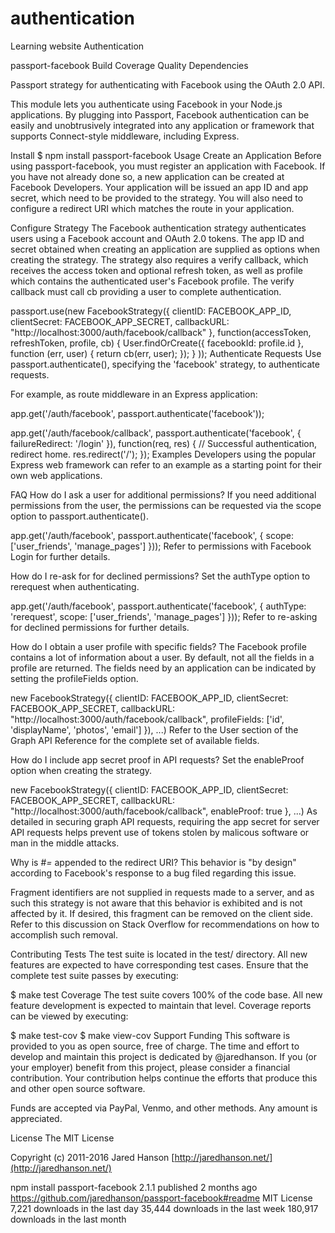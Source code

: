 # authentication
Learning website Authentication

passport-facebook
Build Coverage Quality Dependencies

Passport strategy for authenticating with Facebook using the OAuth 2.0 API.

This module lets you authenticate using Facebook in your Node.js applications. By plugging into Passport, Facebook authentication can be easily and unobtrusively integrated into any application or framework that supports Connect-style middleware, including Express.

Install
$ npm install passport-facebook
Usage
Create an Application
Before using passport-facebook, you must register an application with Facebook. If you have not already done so, a new application can be created at Facebook Developers. Your application will be issued an app ID and app secret, which need to be provided to the strategy. You will also need to configure a redirect URI which matches the route in your application.

Configure Strategy
The Facebook authentication strategy authenticates users using a Facebook account and OAuth 2.0 tokens. The app ID and secret obtained when creating an application are supplied as options when creating the strategy. The strategy also requires a verify callback, which receives the access token and optional refresh token, as well as profile which contains the authenticated user's Facebook profile. The verify callback must call cb providing a user to complete authentication.

passport.use(new FacebookStrategy({
    clientID: FACEBOOK_APP_ID,
    clientSecret: FACEBOOK_APP_SECRET,
    callbackURL: "http://localhost:3000/auth/facebook/callback"
  },
  function(accessToken, refreshToken, profile, cb) {
    User.findOrCreate({ facebookId: profile.id }, function (err, user) {
      return cb(err, user);
    });
  }
));
Authenticate Requests
Use passport.authenticate(), specifying the 'facebook' strategy, to authenticate requests.

For example, as route middleware in an Express application:

app.get('/auth/facebook',
  passport.authenticate('facebook'));

app.get('/auth/facebook/callback',
  passport.authenticate('facebook', { failureRedirect: '/login' }),
  function(req, res) {
    // Successful authentication, redirect home.
    res.redirect('/');
  });
Examples
Developers using the popular Express web framework can refer to an example as a starting point for their own web applications.

FAQ
How do I ask a user for additional permissions?
If you need additional permissions from the user, the permissions can be requested via the scope option to passport.authenticate().

app.get('/auth/facebook',
  passport.authenticate('facebook', { scope: ['user_friends', 'manage_pages'] }));
Refer to permissions with Facebook Login for further details.

How do I re-ask for for declined permissions?
Set the authType option to rerequest when authenticating.

app.get('/auth/facebook',
  passport.authenticate('facebook', { authType: 'rerequest', scope: ['user_friends', 'manage_pages'] }));
Refer to re-asking for declined permissions for further details.

How do I obtain a user profile with specific fields?
The Facebook profile contains a lot of information about a user. By default, not all the fields in a profile are returned. The fields need by an application can be indicated by setting the profileFields option.

new FacebookStrategy({
  clientID: FACEBOOK_APP_ID,
  clientSecret: FACEBOOK_APP_SECRET,
  callbackURL: "http://localhost:3000/auth/facebook/callback",
  profileFields: ['id', 'displayName', 'photos', 'email']
}), ...)
Refer to the User section of the Graph API Reference for the complete set of available fields.

How do I include app secret proof in API requests?
Set the enableProof option when creating the strategy.

new FacebookStrategy({
  clientID: FACEBOOK_APP_ID,
  clientSecret: FACEBOOK_APP_SECRET,
  callbackURL: "http://localhost:3000/auth/facebook/callback",
  enableProof: true
}, ...)
As detailed in securing graph API requests, requiring the app secret for server API requests helps prevent use of tokens stolen by malicous software or man in the middle attacks.

Why is #_=_ appended to the redirect URI?
This behavior is "by design" according to Facebook's response to a bug filed regarding this issue.

Fragment identifiers are not supplied in requests made to a server, and as such this strategy is not aware that this behavior is exhibited and is not affected by it. If desired, this fragment can be removed on the client side. Refer to this discussion on Stack Overflow for recommendations on how to accomplish such removal.

Contributing
Tests
The test suite is located in the test/ directory. All new features are expected to have corresponding test cases. Ensure that the complete test suite passes by executing:

$ make test
Coverage
The test suite covers 100% of the code base. All new feature development is expected to maintain that level. Coverage reports can be viewed by executing:

$ make test-cov
$ make view-cov
Support
Funding
This software is provided to you as open source, free of charge. The time and effort to develop and maintain this project is dedicated by @jaredhanson. If you (or your employer) benefit from this project, please consider a financial contribution. Your contribution helps continue the efforts that produce this and other open source software.

Funds are accepted via PayPal, Venmo, and other methods. Any amount is appreciated.

License
The MIT License

Copyright (c) 2011-2016 Jared Hanson [http://jaredhanson.net/](http://jaredhanson.net/)

npm install passport-facebook
2.1.1 published 2 months ago
https://github.com/jaredhanson/passport-facebook#readme
MIT License
7,221 downloads in the last day
35,444 downloads in the last week
180,917 downloads in the last month
